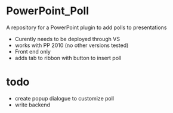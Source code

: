 PowerPoint_Poll
===============

A repository for a PowerPoint plugin to add polls to presentations

- Curently needs to be deployed through VS 
- works with PP 2010 (no other versions tested)
- Front end only
- adds tab to ribbon with button to insert poll


# todo
- create popup dialogue to customize poll
- write backend
